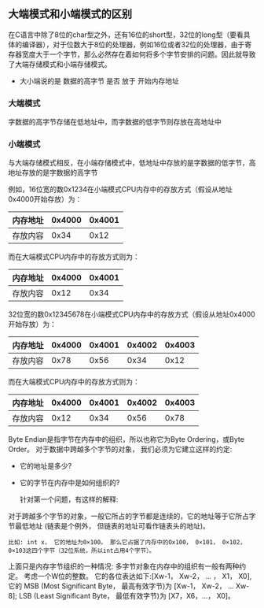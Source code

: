 ## 大端模式和小端模式的区别

在C语言中除了8位的char型之外，还有16位的short型，32位的long型（要看具体的编译器），对于位数大于8位的处理器，例如16位或者32位的处理器，由于寄存器宽度大于一个字节，那么必然存在着如何将多个字节安排的问题。因此就导致了大端存储模式和小端存储模式。

* 大小端说的是 数据的高字节 是否 放于 开始内存地址 



### 大端模式

字数据的高字节存储在低地址中，而字数据的低字节则存放在高地址中

### 小端模式

与大端存储模式相反，在小端存储模式中，低地址中存放的是字数据的低字节，高地址存放的是字数据的高字节



例如，16位宽的数0x1234在小端模式CPU内存中的存放方式（假设从地址0x4000开始存放）为：

| 内存地址 | 0x4000 | 0x4001 |
| -------- | ------ | ------ |
| 存放内容 | 0x34   | 0x12   |



而在大端模式CPU内存中的存放方式则为：

| 内存地址 | 0x4000 | 0x4001 |
| -------- | ------ | ------ |
| 存放内容 | 0x12   | 0x34   |



32位宽的数0x12345678在小端模式CPU内存中的存放方式（假设从地址0x4000开始存放）为：

| 内存地址 | 0x4000 | 0x4001 | 0x4002 | 0x4003 |
| -------- | ------ | ------ | ------ | ------ |
| 存放内容 | 0x78   | 0x56   | 0x34   | 0x12   |



而在大端模式CPU内存中的存放方式则为：

| 内存地址 | 0x4000 | 0x4001 | 0x4002 | 0x4003 |
| -------- | ------ | ------ | ------ | ------ |
| 存放内容 | 0x12   | 0x34   | 0x56   | 0x78   |





Byte Endian是指字节在内存中的组织，所以也称它为Byte Ordering，或Byte Order。
   对于数据中跨越多个字节的对象， 我们必须为它建立这样的约定:

* 它的地址是多少?

* 它的字节在内存中是如何组织的?

  针对第一个问题，有这样的解释:

对于跨越多个字节的对象，一般它所占的字节都是连续的，它的地址等于它所占字节最低地址 (链表是个例外， 但链表的地址可看作链表头的地址)。

```
比如: int x， 它的地址为0×100。 那么它占据了内存中的Ox100， 0×101， 0×102， 0×103这四个字节（32位系统，所以int占用4个字节）。
```

上面只是内存字节组织的一种情况: 多字节对象在内存中的组织有一般有两种约定。 考虑一个W位的整数。
    它的各位表达如下:[Xw-1， Xw-2， ... ， X1， X0],它的
    MSB (Most Significant Byte， 最高有效字节)为 [Xw-1， Xw-2， ... Xw-8];
    LSB (Least Significant Byte， 最低有效字节)为 [X7，X6，...， X0]。